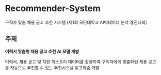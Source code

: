 # Recommender-System
구직자 맞춤 채용 공고 추천 시스템 (제1회 국민대학교 AI빅데이터 분석 경진대회)

## 주제
**이력서 맞춤형 채용 공고 추천 AI 모델 개발**

이력서, 채용 공고 및 지원 히스토리 데이터를 활용하여 구직자에게 맞춤화된 채용 공고를 자동으로 추천할 수 있는 추천시스템 알고리즘 개발 
